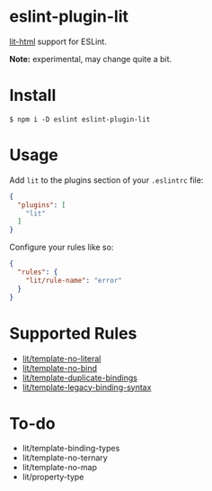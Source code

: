 # eslint-plugin-lit

[lit-html](https://github.com/polymer/lit-html) support for ESLint.

**Note:** experimental, may change quite a bit.

# Install

```
$ npm i -D eslint eslint-plugin-lit
```

# Usage

Add `lit` to the plugins section of your `.eslintrc` file:

```json
{
  "plugins": [
    "lit"
  ]
}
```

Configure your rules like so:

```json
{
  "rules": {
    "lit/rule-name": "error"
  }
}
```

# Supported Rules

* [lit/template-no-literal](docs/template-no-literal.md)
* [lit/template-no-bind](docs/template-no-bind.md)
* [lit/template-duplicate-bindings](docs/template-duplicate-bindings.md)
* [lit/template-legacy-binding-syntax](docs/template-legacy-binding-syntax.md)

# To-do

* lit/template-binding-types
* lit/template-no-ternary
* lit/template-no-map
* lit/property-type
